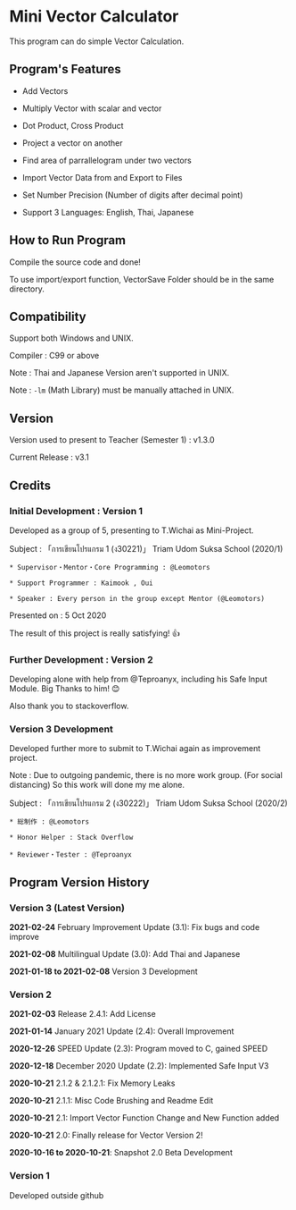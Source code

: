 # Mini Vector Calculator

  This program can do simple Vector Calculation.

## Program's Features

* Add Vectors

* Multiply Vector with scalar and vector

* Dot Product, Cross Product

* Project a vector on another

* Find area of parrallelogram under two vectors

* Import Vector Data from and Export to Files

* Set Number Precision (Number of digits after decimal point)

* Support 3 Languages: English, Thai, Japanese

## How to Run Program

  Compile the source code and done!

  To use import/export function, VectorSave Folder should be in the same directory.

## Compatibility

Support both Windows and UNIX.

Compiler : C99 or above

Note : Thai and Japanese Version aren't supported in UNIX.

Note : ```-lm``` (Math Library) must be manually attached in UNIX.

## Version

  Version used to present to Teacher (Semester 1) : v1.3.0

  Current Release : v3.1

## Credits

### Initial Development : Version 1

  Developed as a group of 5, presenting to T.Wichai as Mini-Project.

  Subject : 「การเขียนโปรแกรม 1 (ง30221)」 Triam Udom Suksa School (2020/1)

    * Supervisor・Mentor・Core Programming : @Leomotors

    * Support Programmer : Kaimook , Oui

    * Speaker : Every person in the group except Mentor (@Leomotors)

  Presented on : 5 Oct 2020

  The result of this project is really satisfying! 👍

### Further Development : Version 2

  Developing alone with help from
  @Teproanyx, including his Safe Input Module. Big Thanks to him! 😊

  Also thank you to stackoverflow.

### Version 3 Development

  Developed further more to submit to T.Wichai again as improvement project.

  Note : Due to outgoing pandemic, there is no more work group.
   (For social distancing) So this work will done my me alone.

  Subject : 「การเขียนโปรแกรม 2 (ง30222)」 Triam Udom Suksa School (2020/2)
  
    * 総制作 : @Leomotors

    * Honor Helper : Stack Overflow

    * Reviewer・Tester : @Teproanyx

## Program Version History

### Version 3 (Latest Version)

  **2021-02-24** February Improvement Update (3.1): Fix bugs and code improve

  **2021-02-08** Multilingual Update (3.0): Add Thai and Japanese
  
  **2021-01-18 to 2021-02-08** Version 3 Development

### Version 2

  **2021-02-03** Release 2.4.1: Add License

  **2021-01-14** January 2021 Update (2.4): Overall Improvement

  **2020-12-26** SPEED Update (2.3): Program moved to C, gained SPEED

  **2020-12-18** December 2020 Update (2.2): Implemented Safe Input V3

  **2020-10-21** 2.1.2 & 2.1.2.1: Fix Memory Leaks
  
  **2020-10-21** 2.1.1: Misc Code Brushing and Readme Edit
  
  **2020-10-21** 2.1: Import Vector Function Change and New Function added

  **2020-10-21** 2.0: Finally release for Vector Version 2!

  **2020-10-16 to 2020-10-21**: Snapshot 2.0 Beta Development

### Version 1

Developed outside github
